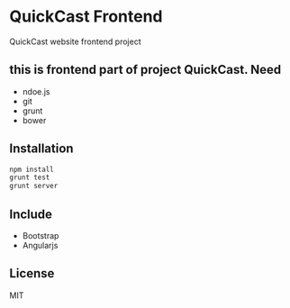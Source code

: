 QuickCast Frontend
==================

QuickCast website frontend project

this is frontend part of project QuickCast.
Need
----
  - ndoe.js
  - git
  - grunt
  - bower


Installation
--------------

```sh
npm install
grunt test
grunt server
```

Include 
----
  - Bootstrap
  - Angularjs


License
----

MIT

